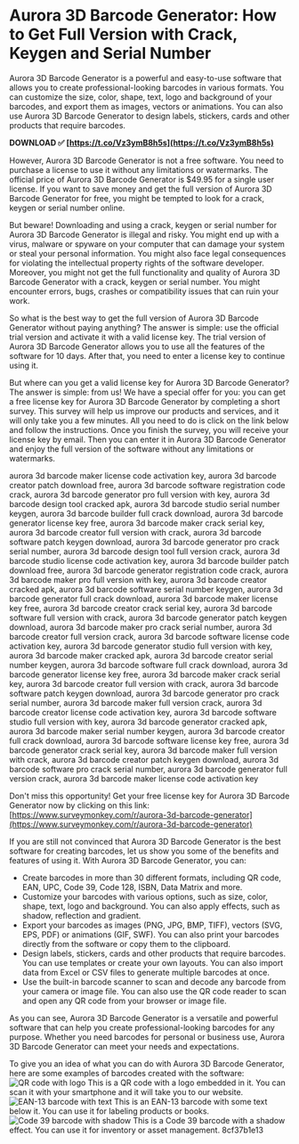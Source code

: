 
 
# Aurora 3D Barcode Generator: How to Get Full Version with Crack, Keygen and Serial Number
 
Aurora 3D Barcode Generator is a powerful and easy-to-use software that allows you to create professional-looking barcodes in various formats. You can customize the size, color, shape, text, logo and background of your barcodes, and export them as images, vectors or animations. You can also use Aurora 3D Barcode Generator to design labels, stickers, cards and other products that require barcodes.
 
**DOWNLOAD ✅ [https://t.co/Vz3ymB8h5s](https://t.co/Vz3ymB8h5s)**


 
However, Aurora 3D Barcode Generator is not a free software. You need to purchase a license to use it without any limitations or watermarks. The official price of Aurora 3D Barcode Generator is $49.95 for a single user license. If you want to save money and get the full version of Aurora 3D Barcode Generator for free, you might be tempted to look for a crack, keygen or serial number online.
 
But beware! Downloading and using a crack, keygen or serial number for Aurora 3D Barcode Generator is illegal and risky. You might end up with a virus, malware or spyware on your computer that can damage your system or steal your personal information. You might also face legal consequences for violating the intellectual property rights of the software developer. Moreover, you might not get the full functionality and quality of Aurora 3D Barcode Generator with a crack, keygen or serial number. You might encounter errors, bugs, crashes or compatibility issues that can ruin your work.
 
So what is the best way to get the full version of Aurora 3D Barcode Generator without paying anything? The answer is simple: use the official trial version and activate it with a valid license key. The trial version of Aurora 3D Barcode Generator allows you to use all the features of the software for 10 days. After that, you need to enter a license key to continue using it.
 
But where can you get a valid license key for Aurora 3D Barcode Generator? The answer is simple: from us! We have a special offer for you: you can get a free license key for Aurora 3D Barcode Generator by completing a short survey. This survey will help us improve our products and services, and it will only take you a few minutes. All you need to do is click on the link below and follow the instructions. Once you finish the survey, you will receive your license key by email. Then you can enter it in Aurora 3D Barcode Generator and enjoy the full version of the software without any limitations or watermarks.
 
aurora 3d barcode maker license code activation key,  aurora 3d barcode creator patch download free,  aurora 3d barcode software registration code crack,  aurora 3d barcode generator pro full version with key,  aurora 3d barcode design tool cracked apk,  aurora 3d barcode studio serial number keygen,  aurora 3d barcode builder full crack download,  aurora 3d barcode generator license key free,  aurora 3d barcode maker crack serial key,  aurora 3d barcode creator full version with crack,  aurora 3d barcode software patch keygen download,  aurora 3d barcode generator pro crack serial number,  aurora 3d barcode design tool full version crack,  aurora 3d barcode studio license code activation key,  aurora 3d barcode builder patch download free,  aurora 3d barcode generator registration code crack,  aurora 3d barcode maker pro full version with key,  aurora 3d barcode creator cracked apk,  aurora 3d barcode software serial number keygen,  aurora 3d barcode generator full crack download,  aurora 3d barcode maker license key free,  aurora 3d barcode creator crack serial key,  aurora 3d barcode software full version with crack,  aurora 3d barcode generator patch keygen download,  aurora 3d barcode maker pro crack serial number,  aurora 3d barcode creator full version crack,  aurora 3d barcode software license code activation key,  aurora 3d barcode generator studio full version with key,  aurora 3d barcode maker cracked apk,  aurora 3d barcode creator serial number keygen,  aurora 3d barcode software full crack download,  aurora 3d barcode generator license key free,  aurora 3d barcode maker crack serial key,  aurora 3d barcode creator full version with crack,  aurora 3d barcode software patch keygen download,  aurora 3d barcode generator pro crack serial number,  aurora 3d barcode maker full version crack,  aurora 3d barcode creator license code activation key,  aurora 3d barcode software studio full version with key,  aurora 3d barcode generator cracked apk,  aurora 3d barcode maker serial number keygen,  aurora 3d barcode creator full crack download,  aurora 3d barcode software license key free,  aurora 3d barcode generator crack serial key,  aurora 3d barcode maker full version with crack,  aurora 3d barcode creator patch keygen download,  aurora 3d barcode software pro crack serial number,  aurora 3d barcode generator full version crack,  aurora 3d barcode maker license code activation key
 
Don't miss this opportunity! Get your free license key for Aurora 3D Barcode Generator now by clicking on this link: [https://www.surveymonkey.com/r/aurora-3d-barcode-generator](https://www.surveymonkey.com/r/aurora-3d-barcode-generator)
  
If you are still not convinced that Aurora 3D Barcode Generator is the best software for creating barcodes, let us show you some of the benefits and features of using it. With Aurora 3D Barcode Generator, you can:
 
- Create barcodes in more than 30 different formats, including QR code, EAN, UPC, Code 39, Code 128, ISBN, Data Matrix and more.
- Customize your barcodes with various options, such as size, color, shape, text, logo and background. You can also apply effects, such as shadow, reflection and gradient.
- Export your barcodes as images (PNG, JPG, BMP, TIFF), vectors (SVG, EPS, PDF) or animations (GIF, SWF). You can also print your barcodes directly from the software or copy them to the clipboard.
- Design labels, stickers, cards and other products that require barcodes. You can use templates or create your own layouts. You can also import data from Excel or CSV files to generate multiple barcodes at once.
- Use the built-in barcode scanner to scan and decode any barcode from your camera or image file. You can also use the QR code reader to scan and open any QR code from your browser or image file.

As you can see, Aurora 3D Barcode Generator is a versatile and powerful software that can help you create professional-looking barcodes for any purpose. Whether you need barcodes for personal or business use, Aurora 3D Barcode Generator can meet your needs and expectations.
 
To give you an idea of what you can do with Aurora 3D Barcode Generator, here are some examples of barcodes created with the software:
 ![QR code with logo](https://www.presentation-3d.com/images/barcode-generator/qr-code.png) 
This is a QR code with a logo embedded in it. You can scan it with your smartphone and it will take you to our website.
 ![EAN-13 barcode with text](https://www.presentation-3d.com/images/barcode-generator/ean-13.png) 
This is an EAN-13 barcode with some text below it. You can use it for labeling products or books.
 ![Code 39 barcode with shadow](https://www.presentation-3d.com/images/barcode-generator/code-39.png) 
This is a Code 39 barcode with a shadow effect. You can use it for inventory or asset management.
 8cf37b1e13
 
